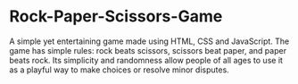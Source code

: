 # Rock-Paper-Scissors-Game
A simple yet entertaining game made using HTML, CSS and JavaScript. The game has simple rules: rock beats scissors, scissors beat paper, and paper beats rock. Its simplicity and randomness allow people of all ages to use it as a playful way to make choices or resolve minor disputes.
